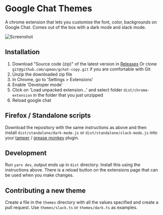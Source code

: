 # Google Chat Themes
A chrome extension that lets you customise the font, color, backgrounds on Google Chat.
Comes out of the box with a dark mode and slack mode.

![Screenshot](https://github.com/upman/gchat-themes/blob/master/demo.gif?raw=true)

## Installation
1. Download "Source code (zip)" of the latest version in [Releases](https://github.com/upman/gchat-copy/releases)
Or clone `git@github.com/upman/gchat-copy.git` if you are comfortable with Git
2. Unzip the downloaded zip file
3. In Chrome, go to 'Settings > Extensions'
4. Enable 'Developer mode'
5. Click on 'Load unpacked extension...' and select folder `dist/chrome-extension` in the folder that you just unzipped
6. Reload google chat

## Firefox / Standalone scripts
Download the repository with the same instructions as above and then install `dist/standalone/dark-mode.js` or `dist/standalone/slack-mode.js` into your [tamper](https://addons.mozilla.org/en-US/firefox/addon/tampermonkey/) / [grease monkey](https://addons.mozilla.org/en-US/firefox/addon/greasemonkey/) plugin.

## Development
Run `yarn dev`, output ends up in `dist` directory. Install this using the instructions above.
There is a reload button on the extensions page that can be used when you make changes.

## Contributing a new theme
Create a file in the `themes` directory with all the values specified and create a pull request.
Use `themes/slack.ts` or `themes/dark.ts` as examples.
